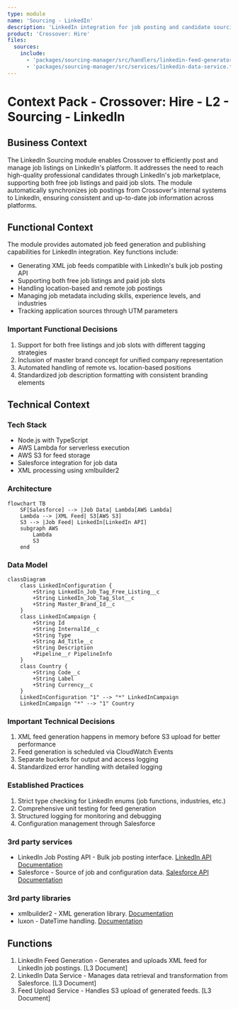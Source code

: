 ```yaml
---
type: module
name: 'Sourcing - LinkedIn'
description: 'LinkedIn integration for job posting and candidate sourcing'
product: 'Crossover: Hire'
files:
  sources:
    include:
      - 'packages/sourcing-manager/src/handlers/linkedin-feed-generator.ts'
      - 'packages/sourcing-manager/src/services/linkedin-data-service.ts'
---
```


# Context Pack - Crossover: Hire - L2 - Sourcing - LinkedIn

## Business Context

The LinkedIn Sourcing module enables Crossover to efficiently post and manage job listings on LinkedIn's platform. It addresses the need to reach high-quality professional candidates through LinkedIn's job marketplace, supporting both free job listings and paid job slots. The module automatically synchronizes job postings from Crossover's internal systems to LinkedIn, ensuring consistent and up-to-date job information across platforms.

## Functional Context

The module provides automated job feed generation and publishing capabilities for LinkedIn integration. Key functions include:

- Generating XML job feeds compatible with LinkedIn's bulk job posting API
- Supporting both free job listings and paid job slots
- Handling location-based and remote job postings
- Managing job metadata including skills, experience levels, and industries
- Tracking application sources through UTM parameters

### Important Functional Decisions

1. Support for both free listings and job slots with different tagging strategies
2. Inclusion of master brand concept for unified company representation
3. Automated handling of remote vs. location-based positions
4. Standardized job description formatting with consistent branding elements

## Technical Context

### Tech Stack

- Node.js with TypeScript
- AWS Lambda for serverless execution
- AWS S3 for feed storage
- Salesforce integration for job data
- XML processing using xmlbuilder2

### Architecture

```mermaid
flowchart TB
    SF[Salesforce] --> |Job Data| Lambda[AWS Lambda]
    Lambda --> |XML Feed| S3[AWS S3]
    S3 --> |Job Feed| LinkedIn[LinkedIn API]
    subgraph AWS
        Lambda
        S3
    end
```

### Data Model

```mermaid
classDiagram
    class LinkedInConfiguration {
        +String LinkedIn_Job_Tag_Free_Listing__c
        +String LinkedIn_Job_Tag_Slot__c
        +String Master_Brand_Id__c
    }
    class LinkedInCampaign {
        +String Id
        +String InternalId__c
        +String Type
        +String Ad_Title__c
        +String Description
        +Pipeline__r PipelineInfo
    }
    class Country {
        +String Code__c
        +String Label
        +String Currency__c
    }
    LinkedInConfiguration "1" --> "*" LinkedInCampaign
    LinkedInCampaign "*" --> "1" Country
```

### Important Technical Decisions

1. XML feed generation happens in memory before S3 upload for better performance
2. Feed generation is scheduled via CloudWatch Events
3. Separate buckets for output and access logging
4. Standardized error handling with detailed logging

### Established Practices

1. Strict type checking for LinkedIn enums (job functions, industries, etc.)
2. Comprehensive unit testing for feed generation
3. Structured logging for monitoring and debugging
4. Configuration management through Salesforce

### 3rd party services

- LinkedIn Job Posting API - Bulk job posting interface. [LinkedIn API Documentation](https://learn.microsoft.com/en-us/linkedin/talent/job-postings/api/bulk-job-postings)
- Salesforce - Source of job and configuration data. [Salesforce API Documentation](https://developer.salesforce.com/docs)

### 3rd party libraries

- xmlbuilder2 - XML generation library. [Documentation](https://oozcitak.github.io/xmlbuilder2/)
- luxon - DateTime handling. [Documentation](https://moment.github.io/luxon/)

## Functions

1. LinkedIn Feed Generation - Generates and uploads XML feed for LinkedIn job postings. [L3 Document]
2. LinkedIn Data Service - Manages data retrieval and transformation from Salesforce. [L3 Document]
3. Feed Upload Service - Handles S3 upload of generated feeds. [L3 Document]
